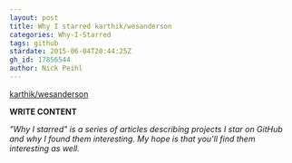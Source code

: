 ```yaml
---
layout: post
title: Why I starred karthik/wesanderson
categories: Why-I-Starred
tags: github
stardate: 2015-06-04T20:44:25Z
gh_id: 17856544
author: Nick Peihl
---
```


[karthik/wesanderson](star.repo.html_url)

**WRITE CONTENT**

*"Why I starred" is a series of articles describing projects I star on GitHub and why I found them interesting. My hope is that you'll find them interesting as well.*

